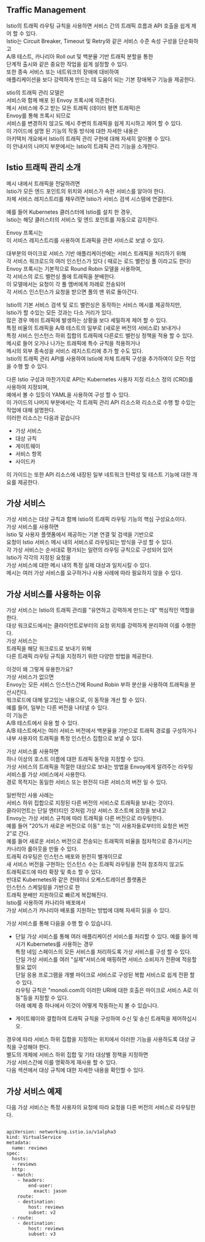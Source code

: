 Traffic Management
---
 
Istio의 트래픽 라우팅 규칙을 사용하면 
서비스 간의 트래픽 흐름과 API 호출을 쉽게 제어 할 수 있다.   
Istio는 Circuit Breaker, Timeout 및 Retry와 같은 서비스 수준 속성 구성을 단순화하고   
A/B 테스트, 카나리아 Roll out 및 백분율 기반 트래픽 분할을 통한   
단계적 출시와 같은 중요한 작업을 쉽게 설정할 수 있다.   
또한 종속 서비스 또는 네트워크의 장애에 대비하여   
애플리케이션을 보다 강력하게 만드는 데 도움이 되는 기본 장애복구 기능을 제공한다.   
    
stio의 트래픽 관리 모델은   
서비스와 함께 배포 된 Envoy 프록시에 의존한다.   
메시 서비스에 주고 받는 모든 트래픽 (데이터 평면 트래픽)은   
Envoy를 통해 프록시 되므로   
서비스를 변경하지 않고도 메시 주변의 트래픽을 쉽게 지시하고 제어 할 수 있다.   
이 가이드에 설명 된 기능의 작동 방식에 대한 자세한 내용은   
아키텍처 개요에서 Istio의 트래픽 관리 구현에 대해 자세히 알아볼 수 있다.   
이 안내서의 나머지 부분에서는 Istio의 트래픽 관리 기능을 소개한다.   


Istio 트래픽 관리 소개
---

메시 내에서 트래픽을 전달하려면   
Istio가 모든 엔드 포인트의 위치와 서비스가 속한 서비스를 알아야 한다.    
자체 서비스 레지스트리를 채우려면 Istio가 서비스 검색 시스템에 연결한다.  
   
예를 들어 Kubernetes 클러스터에 Istio를 설치 한 경우,   
Istio는 해당 클러스터의 서비스 및 엔드 포인트를 자동으로 감지한다.   

Envoy 프록시는   
이 서비스 레지스트리를 사용하여 트래픽을 관련 서비스로 보낼 수 있다.    

대부분의 마이크로 서비스 기반 애플리케이션에는 서비스 트래픽을 처리하기 위해   
각 서비스 워크로드의 여러 인스턴스가 있다 ( 때로는 로드 밸런싱 풀 이라고도 한다)    
Envoy 프록시는 기본적으로 Round Robin 모델을 사용하여,   
각 서비스의 로드 밸런싱 풀에 트래픽을 분배한다.   
이 모델에서는 요청이 각 풀 멤버에게 차례로 전송되어   
각 서비스 인스턴스가 요청을 받으면 풀의 맨 위로 돌아간다.   
   
Istio의 기본 서비스 검색 및 로드 밸런싱은 동작하는 서비스 메시를 제공하지만,   
Istio가 할 수있는 모든 것과는 다소 거리가 있다.    
많은 경우 메쉬 트래픽에 발생하는 상황을 보다 세밀하게 제어 할 수 있다.   
특정 비율의 트래픽을 A/B 테스트의 일부로 (새로운 버전의 서비스로) 보내거나   
특정 서비스 인스턴스 하위 집합의 트래픽에 다른로드 밸런싱 정책을 적용 할 수 있다.   
메시로 들어 오거나 나가는 트래픽에 특수 규칙을 적용하거나   
메시의 외부 종속성을 서비스 레지스트리에 추가 할 수도 있다.   
Istio의 트래픽 관리 API를 사용하여 Istio에 자체 트래픽 구성을 추가하여이 모든 작업을 수행 할 수 있다.   
   
다른 Istio 구성과 마찬가지로 API는 Kubernetes 사용자 지정 리소스 정의 (CRD)를 사용하여 지정되며,    
예에서 볼 수 있듯이 YAML을 사용하여 구성 할 수 있다.   
이 가이드의 나머지 부분에서는 각 트래픽 관리 API 리소스와 리소스로 수행 할 수있는 작업에 대해 설명한다.   
이러한 리소스는 다음과 같습니다   
   
* 가상 서비스
* 대상 규칙
* 게이트웨이
* 서비스 항목
* 사이드카
   
이 가이드는 또한 API 리소스에 내장된 일부 네트워크 탄력성 및 테스트 기능에 대한 개요를 제공한다.   
   
가상 서비스
---

가상 서비스는 대상 규칙과 함께 Istio의 트래픽 라우팅 기능의 핵심 구성요소이다.    
가상 서비스를 사용하면   
Istio 및 사용자 플랫폼에서 제공하는 기본 연결 및 검색을 기반으로   
요청이 Istio 서비스 메시 내의 서비스로 라우팅되는 방식을 구성 할 수 있다.    
각 가상 서비스는 순서대로 평가되는 일련의 라우팅 규칙으로 구성되어 있어    
Istio가 각각의 지정된 요청을   
가상 서비스에 대한 메시 내의 특정 실제 대상과 일치시킬 수 있다.   
메시는 여러 가상 서비스를 요구하거나 사용 사례에 따라 필요하지 않을 수 있다.
   
가상 서비스를 사용하는 이유
---
가상 서비스는 Istio의 트래픽 관리를 "유연하고 강력하게 만드는 데" 핵심적인 역할을 한다.   
대상 워크로드에서는 클라이언트로부터의 요청 위치를 강력하게 분리하여 이를 수행한다.   
가상 서비스는   
트래픽을 해당 워크로드로 보내기 위해   
다른 트래픽 라우팅 규칙을 지정하기 위한 다양한 방법을 제공한다.   
   
이것이 왜 그렇게 유용한가요?   
가상 서비스가 없으면   
Envoy는 모든 서비스 인스턴스간에 Round Robin 부하 분산을 사용하여 트래픽을 분산시킨다.   
워크로드에 대해 알고있는 내용으로, 이 동작을 개선 할 수 있다.   
예를 들어, 일부는 다른 버전을 나타낼 수 있다.   
이 기능은   
A/B 테스트에서 유용 할 수 있다.   
A/B 테스트에서는 여러 서비스 버전에서 백분율을 기반으로 트래픽 경로를 구성하거나   
내부 사용자의 트래픽을 특정 인스턴스 집합으로 보낼 수 있다.

가상 서비스를 사용하면   
하나 이상의 호스트 이름에 대한 트래픽 동작을 지정할 수 있다.   
가상 서비스의 트래픽을 적절한 대상으로 보내는 방법을 Envoy에게 알려주는 라우팅 서비스를 가상 서비스에서 사용한다.   
경로 목적지는 동일한 서비스 또는 완전히 다른 서비스의 버전 일 수 있다.   
   
일반적인 사용 사례는   
서비스 하위 집합으로 지정된 다른 버전의 서비스로 트래픽을 보내는 것이다.   
클라이언트는 단일 엔터티인 것처럼 가상 서비스 호스트에 요청을 보내고   
Envoy는 가상 서비스 규칙에 따라 트래픽을 다른 버전으로 라우팅한다.   
예를 들어 "20%가 새로운 버전으로 이동" 또는 "이 사용자들로부터의 요청은 버전 2”로 간다.   
예를 들어 새로운 서비스 버전으로 전송되는 트래픽의 비율을 점차적으로 증가시키는   
카나리아 롤아웃을 만들 수 있다.   
트래픽 라우팅은 인스턴스 배포와 완전히 별개이므로   
새 서비스 버전을 구현하는 인스턴스 수는 트래픽 라우팅을 전혀 참조하지 않고도   
트래픽로드에 따라 확장 및 축소 할 수 있다.    
반대로 Kubernetes와 같은 컨테이너 오케스트레이션 플랫폼은   
인스턴스 스케일링을 기반으로 한   
트래픽 분배만 지원하므로 빠르게 복잡해진다.   
Istio를 사용하여 카나리아 배포에서   
가상 서비스가 카나리아 배포를 지원하는 방법에 대해 자세히 읽을 수 있다.  
   
가상 서비스를 통해 다음을 수행 할 수 있습니다.   

* 단일 가상 서비스를 통해 여러 애플리케이션 서비스를 처리할 수 있다. 
예를 들어 메시가 Kubernetes를 사용하는 경우  
특정 네임 스페이스의 모든 서비스를 처리하도록 가상 서비스를 구성 할 수 있다.   
단일 가상 서비스를 여러 "실제"서비스에 매핑하면 서비스 소비자가 전환에 적응할 필요 없이   
단일 응용 프로그램을 개별 마이크로 서비스로 구성된 복합 서비스로 쉽게 전환 할 수 있다.   
라우팅 규칙은 "monoli.com의 이러한 URI에 대한 호출은 마이크로 서비스 A로 이동"등을 지정할 수 있다.   
아래 예제 중 하나에서 이것이 어떻게 작동하는지 볼 수 있습니다.
   
* 게이트웨이와 결합하여 트래픽 규칙을 구성하여 수신 및 송신 트래픽을 제어하십시오.   
   
경우에 따라 서비스 하위 집합을 지정하는 위치에서 이러한 기능을 사용하도록 대상 규칙을 구성해야 한다.    
별도의 개체에 서비스 하위 집합 및 기타 대상별 정책을 지정하면   
가상 서비스간에 이를 명확하게 재사용 할 수 있다.   
다음 섹션에서 대상 규칙에 대한 자세한 내용을 확인할 수 있다.

가상 서비스 예제
---

다음 가상 서비스는 특정 사용자의 요청에 따라 요청을 다른 버전의 서비스로 라우팅한다.   

<pre>
<code>
apiVersion: networking.istio.io/v1alpha3
kind: VirtualService
metadata:
  name: reviews
spec:
  hosts:
  - reviews
  http:
  - match:
    - headers:
        end-user:
          exact: jason
    route:
    - destination:
        host: reviews
        subset: v2
  - route:
    - destination:
        host: reviews
        subset: v3
</code>
</pre>
